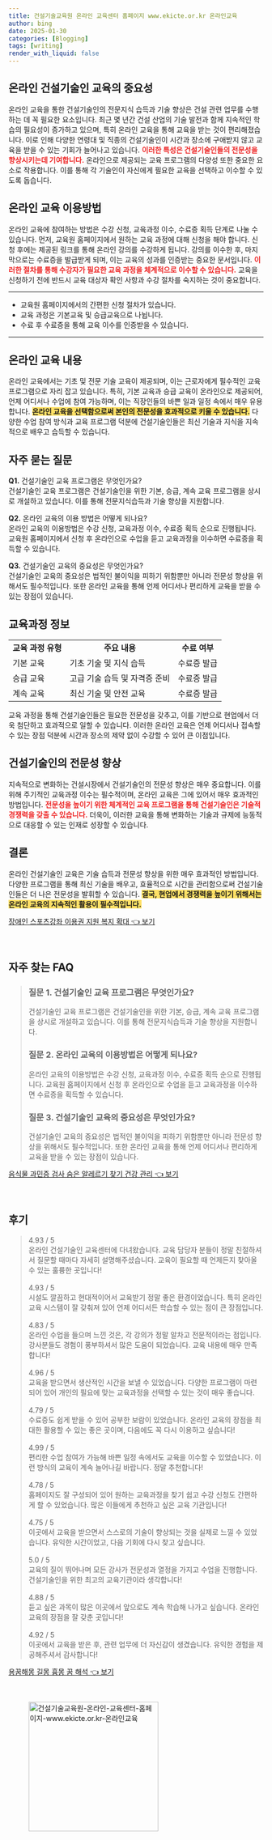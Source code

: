 ```yaml
---
title: 건설기술교육원 온라인 교육센터 홈페이지 www.ekicte.or.kr 온라인교육
author: bing
date: 2025-01-30
categories: [Blogging]
tags: [writing]
render_with_liquid: false
---
```



<h2 id='온라인건설기술인교육의중요성'>온라인 건설기술인 교육의 중요성</h2>

<p>온라인 교육을 통한 건설기술인의 전문지식 습득과 기술 향상은 건설 관련 업무를 수행하는 데 꼭 필요한 요소입니다. 최근 몇 년간 건설 산업의 기술 발전과 함께 지속적인 학습의 필요성이 증가하고 있으며, 특히 온라인 교육을 통해 교육을 받는 것이 편리해졌습니다. 이로 인해 다양한 연령대 및 직종의 건설기술인이 시간과 장소에 구애받지 않고 교육을 받을 수 있는 기회가 늘어나고 있습니다. <b><span style="color: #ee2323;">이러한 특성은 건설기술인들의 전문성을 향상시키는데 기여합니다.</span></b> 온라인으로 제공되는 교육 프로그램의 다양성 또한 중요한 요소로 작용합니다. 이를 통해 각 기술인이 자신에게 필요한 교육을 선택하고 이수할 수 있도록 돕습니다.</p>

<h2 id='온라인교육이용방법'>온라인 교육 이용방법</h2>

<p>온라인 교육에 참여하는 방법은 수강 신청, 교육과정 이수, 수료증 획득 단계로 나눌 수 있습니다. 먼저, 교육원 홈페이지에서 원하는 교육 과정에 대해 신청을 해야 합니다. 신청 후에는 제공된 링크를 통해 온라인 강의를 수강하게 됩니다. 강의를 이수한 후, 마지막으로는 수료증을 발급받게 되며, 이는 교육의 성과를 인증받는 중요한 문서입니다. <b><span style="color: #ee2323;">이러한 절차를 통해 수강자가 필요한 교육 과정을 체계적으로 이수할 수 있습니다.</span></b> 교육을 신청하기 전에 반드시 교육 대상자 확인 사항과 수강 절차를 숙지하는 것이 중요합니다.</p>

<hr />

<ul>
    <li>교육원 홈페이지에서의 간편한 신청 절차가 있습니다.</li>
    <li>교육 과정은 기본교육 및 승급교육으로 나뉩니다.</li>
    <li>수료 후 수료증을 통해 교육 이수를 인증받을 수 있습니다.</li>
</ul>

<hr />

<h2 id='온라인교육내용'>온라인 교육 내용</h2>

<p>온라인 교육에서는 기초 및 전문 기술 교육이 제공되며, 이는 근로자에게 필수적인 교육 프로그램으로 자리 잡고 있습니다. 특히, 기본 교육과 승급 교육이 온라인으로 제공되어, 언제 어디서나 수업에 참여 가능하며, 이는 직장인들의 바쁜 일과 일정 속에서 매우 유용합니다. <b><span style="background-color: #ffe066;">온라인 교육을 선택함으로써 본인의 전문성을 효과적으로 키울 수 있습니다.</span></b> 다양한 수업 참여 방식과 교육 프로그램 덕분에 건설기술인들은 최신 기술과 지식을 지속적으로 배우고 습득할 수 있습니다.</p>

<h2 id='자주묻는질문'>자주 묻는 질문</h2>

<p><strong>Q1.</strong> 건설기술인 교육 프로그램은 무엇인가요? <br>건설기술인 교육 프로그램은 건설기술인을 위한 기본, 승급, 계속 교육 프로그램을 상시로 개설하고 있습니다. 이를 통해 전문지식습득과 기술 향상을 지원합니다.</p>

<p><strong>Q2.</strong> 온라인 교육의 이용 방법은 어떻게 되나요? <br>온라인 교육의 이용방법은 수강 신청, 교육과정 이수, 수료증 획득 순으로 진행됩니다. 교육원 홈페이지에서 신청 후 온라인으로 수업을 듣고 교육과정을 이수하면 수료증을 획득할 수 있습니다.</p>

<p><strong>Q3.</strong> 건설기술인 교육의 중요성은 무엇인가요? <br>건설기술인 교육의 중요성은 법적인 불이익을 피하기 위함뿐만 아니라 전문성 향상을 위해서도 필수적입니다. 또한 온라인 교육을 통해 언제 어디서나 편리하게 교육을 받을 수 있는 장점이 있습니다.</p>

<h2 id='교육과정정보'>교육과정 정보</h2>

<table>
    <tr>
        <td style="text-align: center; height: 17px;"><b>교육 과정 유형</b></td>
        <td style="text-align: center; height: 17px;"><b>주요 내용</b></td>
        <td style="text-align: center; height: 17px;"><b>수료 여부</b></td>
    </tr>
    <tr>
        <td>기본 교육</td>
        <td>기초 기술 및 지식 습득</td>
        <td>수료증 발급</td>
    </tr>
    <tr>
        <td>승급 교육</td>
        <td>고급 기술 습득 및 자격증 준비</td>
        <td>수료증 발급</td>
    </tr>
    <tr>
        <td>계속 교육</td>
        <td>최신 기술 및 안전 교육</td>
        <td>수료증 발급</td>
    </tr>
</table>

<p>교육 과정을 통해 건설기술인들은 필요한 전문성을 갖추고, 이를 기반으로 현업에서 더욱 첨단하고 효과적으로 일할 수 있습니다. 이러한 온라인 교육은 언제 어디서나 접속할 수 있는 장점 덕분에 시간과 장소의 제약 없이 수강할 수 있어 큰 이점입니다.</p>

<h2 id='건설기술인의전문성향상'>건설기술인의 전문성 향상</h2>

<p>지속적으로 변화하는 건설시장에서 건설기술인의 전문성 향상은 매우 중요합니다. 이를 위해 주기적인 교육과정 이수는 필수적이며, 온라인 교육은 그에 있어서 매우 효과적인 방법입니다. <b><span style="color: #ee2323;">전문성을 높이기 위한 체계적인 교육 프로그램을 통해 건설기술인은 기술적 경쟁력을 갖출 수 있습니다.</span></b> 더욱이, 이러한 교육을 통해 변화하는 기술과 규제에 능동적으로 대응할 수 있는 인재로 성장할 수 있습니다.</p>

<h2 id='결론'>결론</h2>

<p>온라인 건설기술인 교육은 기술 습득과 전문성 향상을 위한 매우 효과적인 방법입니다. 다양한 프로그램을 통해 최신 기술을 배우고, 효율적으로 시간을 관리함으로써 건설기술인들은 더 나은 전문성을 발휘할 수 있습니다. <b><span style="background-color: #ffe066;">결국, 현업에서 경쟁력을 높이기 위해서는 온라인 교육의 지속적인 활용이 필수적입니다.</span></b></p>


<p><a class="click-button" title="장애인 스포츠강좌 이용권 지원 복지 확대" href="https://24nara.github.io/posts/%EC%9E%A5%EC%95%A0%EC%9D%B8-%EC%8A%A4%ED%8F%AC%EC%B8%A0%EA%B0%95%EC%A2%8C-%EC%9D%B4%EC%9A%A9%EA%B6%8C-%EC%A7%80%EC%9B%90-%EB%B3%B5%EC%A7%80-%ED%99%95%EB%8C%80/" rel="dofollow">장애인 스포츠강좌 이용권 지원 복지 확대 👈 보기</a></p><br>
<h2 id='자주_찾는_FAQ'>자주 찾는 FAQ</h2>
<div itemscope="" itemtype="https://schema.org/FAQPage">
<blockquote>
<div itemscope="" itemprop="mainEntity" itemtype="https://schema.org/Question">
<h3 itemprop="name">질문 1. 건설기술인 교육 프로그램은 무엇인가요?</h3>
<div itemscope="" itemprop="acceptedAnswer" itemtype="https://schema.org/Answer">
<span itemprop="text">
<p>건설기술인 교육 프로그램은 건설기술인을 위한 기본, 승급, 계속 교육 프로그램을 상시로 개설하고 있습니다. 이를 통해 전문지식습득과 기술 향상을 지원합니다.</p>
</span>
</div>
</div>
<div itemscope="" itemprop="mainEntity" itemtype="https://schema.org/Question">
<h3 itemprop="name">질문 2. 온라인 교육의 이용방법은 어떻게 되나요?</h3>
<div itemscope="" itemprop="acceptedAnswer" itemtype="https://schema.org/Answer">
<span itemprop="text">
<p>온라인 교육의 이용방법은 수강 신청, 교육과정 이수, 수료증 획득 순으로 진행됩니다. 교육원 홈페이지에서 신청 후 온라인으로 수업을 듣고 교육과정을 이수하면 수료증을 획득할 수 있습니다.</p>
</span>
</div>
</div>
<div itemscope="" itemprop="mainEntity" itemtype="https://schema.org/Question">
<h3 itemprop="name">질문 3. 건설기술인 교육의 중요성은 무엇인가요?</h3>
<div itemscope="" itemprop="acceptedAnswer" itemtype="https://schema.org/Answer">
<span itemprop="text">
<p>건설기술인 교육의 중요성은 법적인 불이익을 피하기 위함뿐만 아니라 전문성 향상을 위해서도 필수적입니다. 또한 온라인 교육을 통해 언제 어디서나 편리하게 교육을 받을 수 있는 장점이 있습니다.</p>
</span>
</div>
</div>
</blockquote>
</div>
<p><a class="click-button" title="음식물 과민증 검사 숨은 알레르기 찾기 건강 관리" href="https://24nara.github.io/posts/%EC%9D%8C%EC%8B%9D%EB%AC%BC-%EA%B3%BC%EB%AF%BC%EC%A6%9D-%EA%B2%80%EC%82%AC-%EC%88%A8%EC%9D%80-%EC%95%8C%EB%A0%88%EB%A5%B4%EA%B8%B0-%EC%B0%BE%EA%B8%B0-%EA%B1%B4%EA%B0%95-%EA%B4%80%EB%A6%AC/" rel="dofollow">음식물 과민증 검사 숨은 알레르기 찾기 건강 관리 👈 보기</a></p><br>
<h2 id='후기'>후기</h2>
<div itemscope itemtype="https://schema.org/Product">
  <blockquote>
  <div itemprop="review" itemscope itemtype="https://schema.org/Review">
      <div itemprop="reviewRating" itemscope itemtype="https://schema.org/Rating"> <span itemprop="ratingValue">4.93</span> / <span itemprop="bestRating">5</span> </div>
      <span itemprop="reviewBody">온라인 건설기술인 교육센터에 다녀왔습니다. 교육 담당자 분들이 정말 친절하셔서 질문할 때마다 자세히 설명해주셨습니다. 교육이 필요할 때 언제든지 찾아올 수 있는 훌륭한 곳입니다!</span>
  </div>
  <br>
  <div itemprop="review" itemscope itemtype="https://schema.org/Review">
      <div itemprop="reviewRating" itemscope itemtype="https://schema.org/Rating"> <span itemprop="ratingValue">4.93</span> / <span itemprop="bestRating">5</span> </div>
      <span itemprop="reviewBody">시설도 깔끔하고 현대적이어서 교육받기 정말 좋은 환경이었습니다. 특히 온라인 교육 시스템이 잘 갖춰져 있어 언제 어디서든 학습할 수 있는 점이 큰 장점입니다.</span>
  </div>
  <br>
  <div itemprop="review" itemscope itemtype="https://schema.org/Review">
      <div itemprop="reviewRating" itemscope itemtype="https://schema.org/Rating"> <span itemprop="ratingValue">4.83</span> / <span itemprop="bestRating">5</span> </div>
      <span itemprop="reviewBody">온라인 수업을 들으며 느낀 것은, 각 강의가 정말 알차고 전문적이라는 점입니다. 강사분들도 경험이 풍부하셔서 많은 도움이 되었습니다. 교육 내용에 매우 만족합니다!</span>
  </div>
  <br>
  <div itemprop="review" itemscope itemtype="https://schema.org/Review">
      <div itemprop="reviewRating" itemscope itemtype="https://schema.org/Rating"> <span itemprop="ratingValue">4.96</span> / <span itemprop="bestRating">5</span> </div>
      <span itemprop="reviewBody">교육을 받으면서 생산적인 시간을 보낼 수 있었습니다. 다양한 프로그램이 마련되어 있어 개인의 필요에 맞는 교육과정을 선택할 수 있는 것이 매우 좋습니다.</span>
  </div>
  <br>
  <div itemprop="review" itemscope itemtype="https://schema.org/Review">
      <div itemprop="reviewRating" itemscope itemtype="https://schema.org/Rating"> <span itemprop="ratingValue">4.79</span> / <span itemprop="bestRating">5</span> </div>
      <span itemprop="reviewBody">수료증도 쉽게 받을 수 있어 공부한 보람이 있었습니다. 온라인 교육의 장점을 최대한 활용할 수 있는 좋은 곳이며, 다음에도 꼭 다시 이용하고 싶습니다!</span>
  </div>
  <br>
  <div itemprop="review" itemscope itemtype="https://schema.org/Review">
      <div itemprop="reviewRating" itemscope itemtype="https://schema.org/Rating"> <span itemprop="ratingValue">4.99</span> / <span itemprop="bestRating">5</span> </div>
      <span itemprop="reviewBody">편리한 수업 참여가 가능해 바쁜 일정 속에서도 교육을 이수할 수 있었습니다. 이런 방식의 교육이 계속 늘어나길 바랍니다. 정말 추천합니다!</span>
  </div>
  <br>
  <div itemprop="review" itemscope itemtype="https://schema.org/Review">
      <div itemprop="reviewRating" itemscope itemtype="https://schema.org/Rating"> <span itemprop="ratingValue">4.78</span> / <span itemprop="bestRating">5</span> </div>
      <span itemprop="reviewBody">홈페이지도 잘 구성되어 있어 원하는 교육과정을 찾기 쉽고 수강 신청도 간편하게 할 수 있었습니다. 많은 이들에게 추천하고 싶은 교육 기관입니다!</span>
  </div>
  <br>
  <div itemprop="review" itemscope itemtype="https://schema.org/Review">
      <div itemprop="reviewRating" itemscope itemtype="https://schema.org/Rating"> <span itemprop="ratingValue">4.75</span> / <span itemprop="bestRating">5</span> </div>
      <span itemprop="reviewBody">이곳에서 교육을 받으면서 스스로의 기술이 향상되는 것을 실제로 느낄 수 있었습니다. 유익한 시간이었고, 다음 기회에 다시 찾고 싶습니다.</span>
  </div>
  <br>
  <div itemprop="review" itemscope itemtype="https://schema.org/Review">
      <div itemprop="reviewRating" itemscope itemtype="https://schema.org/Rating"> <span itemprop="ratingValue">5.0</span> / <span itemprop="bestRating">5</span> </div>
      <span itemprop="reviewBody">교육의 질이 뛰어나며 모든 강사가 전문성과 열정을 가지고 수업을 진행합니다. 건설기술인을 위한 최고의 교육기관이라 생각합니다!</span>
  </div>
  <br>
  <div itemprop="review" itemscope itemtype="https://schema.org/Review">
      <div itemprop="reviewRating" itemscope itemtype="https://schema.org/Rating"> <span itemprop="ratingValue">4.88</span> / <span itemprop="bestRating">5</span> </div>
      <span itemprop="reviewBody">듣고 싶은 과목이 많은 이곳에서 앞으로도 계속 학습해 나가고 싶습니다. 온라인 교육의 장점을 잘 갖춘 곳입니다!</span>
  </div>
  <br>
  <div itemprop="review" itemscope itemtype="https://schema.org/Review">
      <div itemprop="reviewRating" itemscope itemtype="https://schema.org/Rating"> <span itemprop="ratingValue">4.92</span> / <span itemprop="bestRating">5</span> </div>
      <span itemprop="reviewBody">이곳에서 교육을 받은 후, 관련 업무에 더 자신감이 생겼습니다. 유익한 경험을 제공해주셔서 감사합니다!</span>
  </div>
  </blockquote>
</div>
<p><a class="click-button" title="용꿈해몽 길몽 흉몽 꿈 해석" href="https://24nara.github.io/posts/%EC%9A%A9%EA%BF%88%ED%95%B4%EB%AA%BD-%EA%B8%B8%EB%AA%BD-%ED%9D%89%EB%AA%BD-%EA%BF%88-%ED%95%B4%EC%84%9D/" rel="dofollow">용꿈해몽 길몽 흉몽 꿈 해석 👈 보기</a></p><br>
<figure class="image"><img src="https://24nara.github.io/assets/img/thumbnail/건설기술교육원-온라인-교육센터-홈페이지-www.ekicte.or.kr-온라인교육.webp" alt="건설기술교육원-온라인-교육센터-홈페이지-www.ekicte.or.kr-온라인교육" width="256" height="256"></figure>